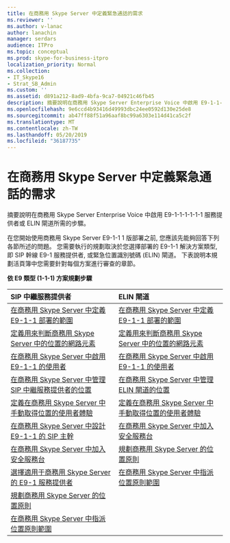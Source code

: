 ```yaml
---
title: 在商務用 Skype Server 中定義緊急通話的需求
ms.reviewer: ''
ms.author: v-lanac
author: lanachin
manager: serdars
audience: ITPro
ms.topic: conceptual
ms.prod: skype-for-business-itpro
localization_priority: Normal
ms.collection:
- IT_Skype16
- Strat_SB_Admin
ms.custom: ''
ms.assetid: d891a212-8ad9-4bfa-9ca7-04921c46fb45
description: 摘要說明在商務用 Skype Server Enterprise Voice 中啟用 E9-1-1-1-1-1-1 服務提供者或 ELIN 閘道所需的步驟。
ms.openlocfilehash: 9e6ccd4b93416d49993dbc24ee0592d130e25de8
ms.sourcegitcommit: ab47ff88f51a96aaf8bc99a6303e114d41ca5c2f
ms.translationtype: MT
ms.contentlocale: zh-TW
ms.lasthandoff: 05/20/2019
ms.locfileid: "36187735"
---
```

# <a name="define-your-requirements-for-emergency-calls-in-skype-for-business-server"></a>在商務用 Skype Server 中定義緊急通話的需求
 
摘要說明在商務用 Skype Server Enterprise Voice 中啟用 E9-1-1-1-1-1-1 服務提供者或 ELIN 閘道所需的步驟。
  
在您開始使用商務用 Skype Server E9-1-1 1 版部署之前, 您應該先能夠回答下列各節所述的問題。 您需要執行的規劃取決於您選擇部署的 E9-1-1 解決方案類型, 即 SIP 幹線 E9-1 服務提供者, 或緊急位置識別號碼 (ELIN) 閘道。 下表說明本規劃活頁簿中您需要針對每個方案進行審查的章節。
  
**依 E9 類型 (1-1-1) 方案規劃步驟**

|**SIP 中繼服務提供者**|**ELIN 閘道**|
|:-----|:-----|
|[在商務用 Skype Server 中定義 E9-1-1 部署的範圍](scope.md) <br/> |[在商務用 Skype Server 中定義 E9-1-1 部署的範圍](scope.md) <br/> |
|[定義用來判斷商務用 Skype Server 中的位置的網路元素](network-location.md) <br/> |[定義用來判斷商務用 Skype Server 中的位置的網路元素](network-location.md) <br/> |
|[在商務用 Skype Server 中啟用 E9-1-1 的使用者](enable-users.md) <br/> |[在商務用 Skype Server 中啟用 E9-1-1 的使用者](enable-users.md) <br/> |
|[在商務用 Skype Server 中管理 SIP 中繼服務提供者的位置](manage-locations.md) <br/> |[在商務用 Skype Server 中管理 ELIN 閘道的位置](elin-gateways.md) <br/> |
|[定義在商務用 Skype Server 中手動取得位置的使用者體驗](manually-acquiring-a-location.md) <br/> |[定義在商務用 Skype Server 中手動取得位置的使用者體驗](manually-acquiring-a-location.md) <br/> |
|[在商務用 Skype Server 中設計 E9-1-1 的 SIP 主幹](design-the-sip-trunk.md) <br/> |[在商務用 Skype Server 中加入安全服務台](security-desk.md) <br/> |
|[在商務用 Skype Server 中加入安全服務台](security-desk.md) <br/> |[規劃商務用 Skype Server 的位置原則](location-policies.md) <br/> |
|[選擇適用于商務用 Skype Server 的 E9-1 服務提供者](choose-a-service-provider.md) <br/> |[在商務用 Skype Server 中指派位置原則範圍](location-policy-scope.md) <br/> |
|[規劃商務用 Skype Server 的位置原則](location-policies.md) <br/> ||
|[在商務用 Skype Server 中指派位置原則範圍](location-policy-scope.md) <br/> ||
   

